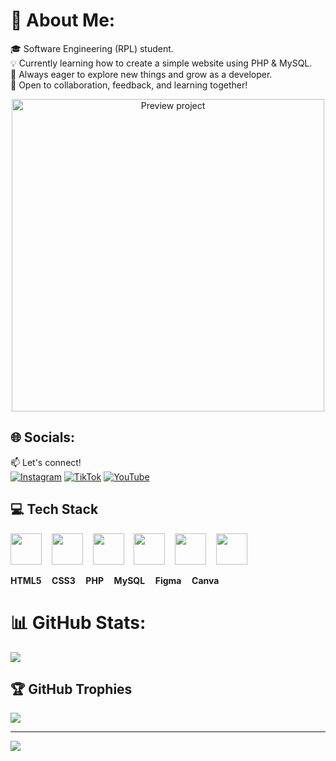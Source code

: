 # 💫 About Me:
🎓 Software Engineering (RPL) student.<br>💡 Currently learning how to create a simple website using PHP & MySQL.<br>🚀 Always eager to explore new things and grow as a developer.<br>🤝 Open to collaboration, feedback, and learning together!

<div align="center">
<img src="https://media.giphy.com/media/v1.Y2lkPTc5MGI3NjExMG02bGdlc3llbDY0Z3VnOXZhcnFsbTE0bXU1b2JpYzZidTNtZ3l5dyZlcD12MV9naWZzX3NlYXJjaCZjdD1n/8zYunr3Hg8XPq/giphy.gif" alt="Preview project" width="500">
</div>



## 🌐 Socials:
📫 Let's connect!  
[![Instagram](https://img.shields.io/badge/-Instagram-E4405F?style=flat&logo=instagram&logoColor=white)](https://instagram.com/r1012345677)
[![TikTok](https://img.shields.io/badge/TikTok-%23000000.svg?logo=TikTok&logoColor=white)](https://tiktok.com/@rezasubagja20)
[![YouTube](https://img.shields.io/badge/-YouTube-FF0000?style=flat&logo=youtube&logoColor=white)](https://youtube.com/@rezasubagja105)


## 💻 Tech Stack

<p align="start">
  <img src="https://cdn.jsdelivr.net/gh/devicons/devicon/icons/html5/html5-original.svg" width="50"/>
  &nbsp;&nbsp;
  <img src="https://cdn.jsdelivr.net/gh/devicons/devicon/icons/css3/css3-original.svg" width="50"/>
  &nbsp;&nbsp;
  <img src="https://cdn.jsdelivr.net/gh/devicons/devicon/icons/php/php-original.svg" width="50"/>
  &nbsp;&nbsp;
  <img src="https://cdn.jsdelivr.net/gh/devicons/devicon/icons/mysql/mysql-original.svg" width="50"/>
  &nbsp;&nbsp;
  <img src="https://cdn.jsdelivr.net/gh/devicons/devicon/icons/figma/figma-original.svg" width="50"/>
  &nbsp;&nbsp;
  <img src="https://cdn.jsdelivr.net/gh/devicons/devicon/icons/canva/canva-original.svg" width="50"/>
</p>

<p align="start">
  <b>HTML5&nbsp;&nbsp;&nbsp;&nbsp; CSS3&nbsp;&nbsp;&nbsp;&nbsp; PHP&nbsp;&nbsp;&nbsp;&nbsp; MySQL&nbsp;&nbsp;&nbsp;&nbsp; Figma&nbsp;&nbsp;&nbsp;&nbsp; Canva</b>
</p>

# 📊 GitHub Stats:
![](https://github-readme-stats.vercel.app/api/top-langs/?username=REZASUBAGJA10&theme=dark&hide_border=false&include_all_commits=false&count_private=false&layout=compact)

## 🏆 GitHub Trophies
![](https://github-profile-trophy.vercel.app/?username=REZASUBAGJA10&theme=radical&no-frame=false&no-bg=true&margin-w=4)

---
[![](https://visitcount.itsvg.in/api?id=REZASUBAGJA10&icon=0&color=0)](https://visitcount.itsvg.in)

<!-- Proudly created with GPRM ( https://gprm.itsvg.in ) -->
